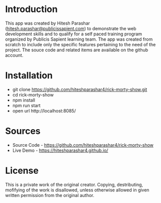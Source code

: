 # Introduction
This app was created by Hitesh Parashar (hitesh.parashar@publicissapient.com) to demonstrate the web development skills and to qualify for a self paced training program organized by Publicis Sapient learning team. The app was created from scratch to include only the specific features pertaining to the need of the project. The souce code and related items are available on the github account.

# Installation
- git clone https://github.com/hiteshparashar4/rick-morty-show.git
- cd rick-morty-show
- npm install
- npm run start
- open url http://localhost:8085/

# Sources
- Source Code - https://github.com/hiteshparashar4/rick-morty-show
- Live Demo - https://hiteshparashar4.github.io/

# License
This is a private work of the original creator. Copying, destributing, mofifying of the work is disallowed, unless otherwise allowed in given written permission from the original author. 


